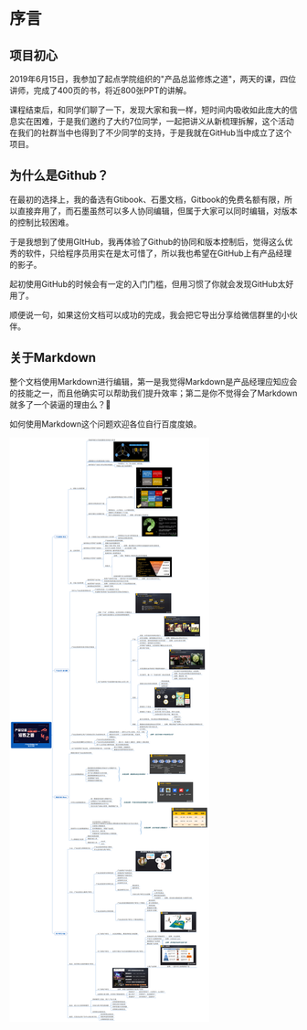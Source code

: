 # 序言

## 项目初心

2019年6月15日，我参加了起点学院组织的"产品总监修炼之道"，两天的课，四位讲师，完成了400页的书，将近800张PPT的讲解。

课程结束后，和同学们聊了一下，发现大家和我一样，短时间内吸收如此庞大的信息实在困难，于是我们邀约了大约7位同学，一起把讲义从新梳理拆解，这个活动在我们的社群当中也得到了不少同学的支持，于是我就在GitHub当中成立了这个项目。

## 为什么是Github？

在最初的选择上，我的备选有Gtibook、石墨文档，Gitbook的免费名额有限，所以直接弃用了，而石墨虽然可以多人协同编辑，但属于大家可以同时编辑，对版本的控制比较困难。

于是我想到了使用GItHub，我再体验了Github的协同和版本控制后，觉得这么优秀的软件，只给程序员用实在是太可惜了，所以我也希望在GitHub上有产品经理的影子。

起初使用GitHub的时候会有一定的入门门槛，但用习惯了你就会发现GitHub太好用了。

顺便说一句，如果这份文档可以成功的完成，我会把它导出分享给微信群里的小伙伴。

## 关于Markdown

整个文档使用Markdown进行编辑，第一是我觉得Markdown是产品经理应知应会的技能之一，而且他确实可以帮助我们提升效率；第二是你不觉得会了Markdown就多了一个装逼的理由么？😬

如何使用Markdown这个问题欢迎各位自行百度度娘。

![IMG_5415](IMG_5415.PNG)